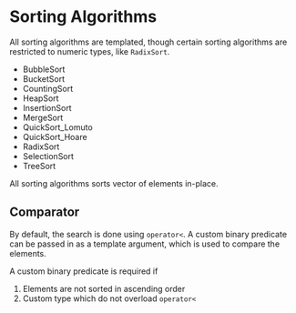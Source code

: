 # Sorting Algorithms

All sorting algorithms are templated, though certain sorting algorithms are restricted to numeric types, like `RadixSort`.

* BubbleSort
* BucketSort
* CountingSort
* HeapSort
* InsertionSort
* MergeSort
* QuickSort_Lomuto
* QuickSort_Hoare
* RadixSort
* SelectionSort
* TreeSort

All sorting algorithms sorts vector of elements in-place.

## Comparator

By default, the search is done using `operator<`. A custom binary predicate can be passed in as a template argument, which is used to compare the elements.

A custom binary predicate is required if

1. Elements are not sorted in ascending order
2. Custom type which do not overload `operator<`
